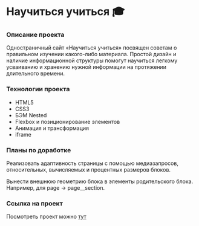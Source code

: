 # Научиться учиться :mortar_board:

### Описание проекта
Одностраничный сайт «Научиться учиться» посвящен советам о правильном изучении какого-либо материала. Простой дизайн и наличие информационной структуры помогут научиться легкому усваиванию и хранению нужной информации на протяжении длительного времени.


### Технологии проекта
* HTML5
* CSS3
* БЭМ Nested
* Flexbox и позиционирование элементов
* Анимация и трансформация
* iframe


### Планы по доработке
Реализовать адаптивность страницы с помощью медиазапросов, относительных, вычисляемых и процентных размеров блоков.

Вынести внешнюю геометрию блока в элементы родительского блока. Например, для page -> page__section.

### Ссылка на проект

Посмотреть проект можно [тут](https://nataliabaeva20.github.io/how-to-learn/.)
